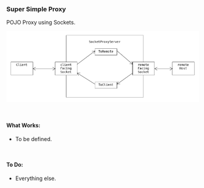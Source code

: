 ### Super Simple Proxy
POJO Proxy using Sockets.

![](overview.png)

<br>

#### What Works:
* To be defined.

<br>

#### To Do:
* Everything else.